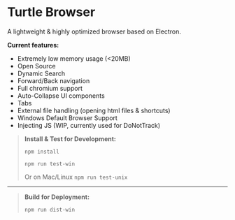 **Turtle Browser**
=====
A lightweight & highly optimized browser based on Electron.

**Current features:**
 - Extremely low memory usage (<20MB) 
 - Open Source
 - Dynamic Search 
 - Forward/Back navigation
 - Full chromium support
 - Auto-Collapse UI components
 - Tabs
 - External file handling (opening html files & shortcuts)
 - Windows Default Browser Support
 - Injecting JS (WIP, currently used for DoNotTrack)
 

>  **Install & Test for Development:**   	
>  
>  `npm install`
>
>  `npm run test-win`
>
>  Or on Mac/Linux
>  `npm run test-unix`


----------


>  **Build for Deployment:**   	
>
>  `npm run dist-win`
